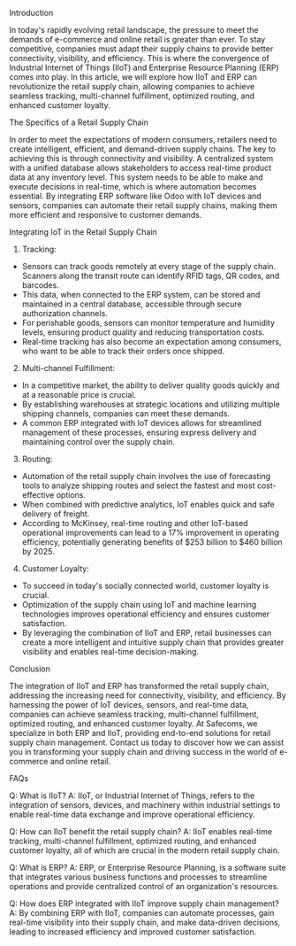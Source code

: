 Introduction

In today's rapidly evolving retail landscape, the pressure to meet the demands of e-commerce and online retail is greater than ever. To stay competitive, companies must adapt their supply chains to provide better connectivity, visibility, and efficiency. This is where the convergence of Industrial Internet of Things (IIoT) and Enterprise Resource Planning (ERP) comes into play. In this article, we will explore how IIoT and ERP can revolutionize the retail supply chain, allowing companies to achieve seamless tracking, multi-channel fulfillment, optimized routing, and enhanced customer loyalty.

The Specifics of a Retail Supply Chain

In order to meet the expectations of modern consumers, retailers need to create intelligent, efficient, and demand-driven supply chains. The key to achieving this is through connectivity and visibility. A centralized system with a unified database allows stakeholders to access real-time product data at any inventory level. This system needs to be able to make and execute decisions in real-time, which is where automation becomes essential. By integrating ERP software like Odoo with IoT devices and sensors, companies can automate their retail supply chains, making them more efficient and responsive to customer demands.

Integrating IoT in the Retail Supply Chain

1. Tracking:
- Sensors can track goods remotely at every stage of the supply chain. Scanners along the transit route can identify RFID tags, QR codes, and barcodes.
- This data, when connected to the ERP system, can be stored and maintained in a central database, accessible through secure authorization channels.
- For perishable goods, sensors can monitor temperature and humidity levels, ensuring product quality and reducing transportation costs.
- Real-time tracking has also become an expectation among consumers, who want to be able to track their orders once shipped.

2. Multi-channel Fulfillment:
- In a competitive market, the ability to deliver quality goods quickly and at a reasonable price is crucial.
- By establishing warehouses at strategic locations and utilizing multiple shipping channels, companies can meet these demands.
- A common ERP integrated with IoT devices allows for streamlined management of these processes, ensuring express delivery and maintaining control over the supply chain.

3. Routing:
- Automation of the retail supply chain involves the use of forecasting tools to analyze shipping routes and select the fastest and most cost-effective options.
- When combined with predictive analytics, IoT enables quick and safe delivery of freight.
- According to McKinsey, real-time routing and other IoT-based operational improvements can lead to a 17% improvement in operating efficiency, potentially generating benefits of $253 billion to $460 billion by 2025.

4. Customer Loyalty:
- To succeed in today's socially connected world, customer loyalty is crucial.
- Optimization of the supply chain using IoT and machine learning technologies improves operational efficiency and ensures customer satisfaction.
- By leveraging the combination of IIoT and ERP, retail businesses can create a more intelligent and intuitive supply chain that provides greater visibility and enables real-time decision-making.

Conclusion

The integration of IIoT and ERP has transformed the retail supply chain, addressing the increasing need for connectivity, visibility, and efficiency. By harnessing the power of IoT devices, sensors, and real-time data, companies can achieve seamless tracking, multi-channel fulfillment, optimized routing, and enhanced customer loyalty. At Safecoms, we specialize in both ERP and IIoT, providing end-to-end solutions for retail supply chain management. Contact us today to discover how we can assist you in transforming your supply chain and driving success in the world of e-commerce and online retail.

FAQs

Q: What is IIoT?
A: IIoT, or Industrial Internet of Things, refers to the integration of sensors, devices, and machinery within industrial settings to enable real-time data exchange and improve operational efficiency.

Q: How can IIoT benefit the retail supply chain?
A: IIoT enables real-time tracking, multi-channel fulfillment, optimized routing, and enhanced customer loyalty, all of which are crucial in the modern retail supply chain.

Q: What is ERP?
A: ERP, or Enterprise Resource Planning, is a software suite that integrates various business functions and processes to streamline operations and provide centralized control of an organization's resources.

Q: How does ERP integrated with IIoT improve supply chain management?
A: By combining ERP with IIoT, companies can automate processes, gain real-time visibility into their supply chain, and make data-driven decisions, leading to increased efficiency and improved customer satisfaction.